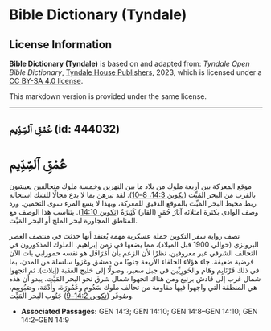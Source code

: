 # Bible Dictionary (Tyndale)

## License Information

**Bible Dictionary (Tyndale)** is based on and adapted from: _Tyndale Open Bible Dictionary_, [Tyndale House Publishers](https://tyndaleopenresources.com/), 2023, which is licensed under a [CC BY-SA 4.0 license](https://creativecommons.org/licenses/by-sa/4.0/legalcode.en).

This markdown version is provided under the same license.



--------------------------------

## عُمْقِ ٱلسِّدِّيم (id: 444032)

عُمْقِ ٱلسِّدِّيم
=================

موقع المعركة بين أربعة ملوك من بلاد ما بين النهرين وخمسة ملوك متحالفين يعيشون بالقرب من البحر المَيِّت ([تكوين 14:3، 8–10](https://ref.ly/Gen14:3,Gen14:8-Gen14:10)). لقد تبرهن بما لا يدع مجالًا للشك استحالة ربط محيط البحر المَيِّت بالموقع الدقيق للمعركة، وبهذا لا يسع المرء سوى التخمين. ورد وصف الوادي بكثرة امتلائه آبَارُ حُمَرٍ (القار) كَثِيرَةٌ ([تكوين 14:10](https://ref.ly/Gen14:10)). يتناسب هذا الوصف مع المناطق المجاورة لبحر الملح أو البحر المَيِّت.

تصف رواية سفر التكوين حملة عسكرية مهمة يُعتقد أنها حدثت في منتصف العصر البرونزي (حوالي 1900 قبل الميلاد)، مما يضعها في زمن إبراهيم. الملوك المذكورون في التحالف الشرقي غير معروفين، نظرًا لأن الزعم بأن أَمْرَافَل هو نفسه حمورابي بات الآن فرضية ضعيفة. جاء هؤلاء الحلفاء الأربعة جنوبًا من دمشق وغزوا سلسلة من المدن، بما في ذلك قَرْنَايِم وهَام والحُورِيِّين في جبل سعير، وصولًا إلى خليج العقبة (إيلات). ثم اتجهوا شمال غرب إلى قادش برنيع ومن هناك اتجهوا شمال شرق نحو البحر المَيِّت. يبدو أن هذه هي المنطقة التي واجهوا فيها مقاومة من تحالف ملوك سَدُوم وعَمُورَة، وأَدْمَة، وصَبُويِيم، وصُوغَر ([تكوين 14:2–9](https://ref.ly/Gen14:2-Gen14:9)) جَنُوب البحر المَيِّت.

* **Associated Passages:** GEN 14:3; GEN 14:10; GEN 14:8–GEN 14:10; GEN 14:2–GEN 14:9

